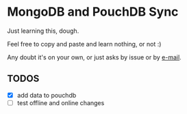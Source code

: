 # MongoDB and PouchDB Sync

Just learning this, dough.

Feel free to copy and paste and learn nothing, or not :)

Any doubt it's on your own, or just asks by issue or by [e-mail](emailto:nncl@live.com).

## TODOS

- [x] add data to pouchdb
- [ ] test offline and online changes